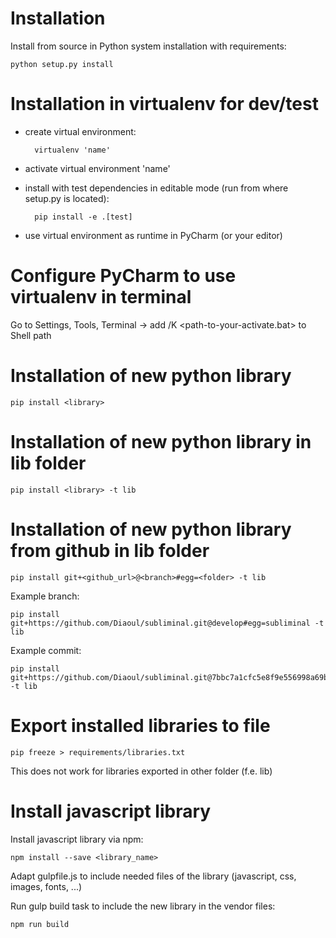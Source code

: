 Installation
============
Install from source in Python system installation with requirements:

    python setup.py install

Installation in virtualenv for dev/test
=======================================
- create virtual environment: 

        virtualenv 'name'

- activate virtual environment 'name'

- install with test dependencies in editable mode (run from where setup.py is located):

        pip install -e .[test]
        
- use virtual environment as runtime in PyCharm (or your editor)

Configure PyCharm to use virtualenv in terminal
===============================================
Go to Settings, Tools, Terminal -> add /K <path-to-your-activate.bat> to Shell path

Installation of new python library
==================================
    pip install <library>

Installation of new python library in lib folder
================================================
    pip install <library> -t lib

Installation of new python library from github in lib folder
============================================================
    pip install git+<github_url>@<branch>#egg=<folder> -t lib

Example branch:

    pip install git+https://github.com/Diaoul/subliminal.git@develop#egg=subliminal -t lib
  
Example commit: 

    pip install git+https://github.com/Diaoul/subliminal.git@7bbc7a1cfc5e8f9e556998a69b655daa07c231c4#egg=subliminal -t lib

Export installed libraries to file
==================================
    pip freeze > requirements/libraries.txt

This does not work for libraries exported in other folder (f.e. lib)

Install javascript library
==========================
Install javascript library via npm:

    npm install --save <library_name>

Adapt gulpfile.js to include needed files of the library (javascript, css, images, fonts, ...)

Run gulp build task to include the new library in the vendor files:

    npm run build